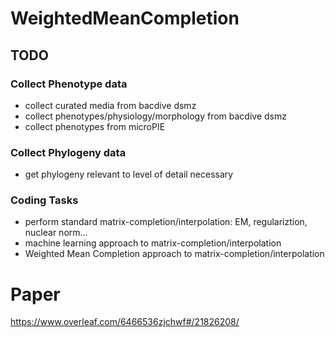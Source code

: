 # WeightedMeanCompletion

## TODO
### Collect Phenotype data
- collect curated media from bacdive dsmz
- collect phenotypes/physiology/morphology from bacdive dsmz
- collect phenotypes from microPIE

### Collect Phylogeny data
- get phylogeny relevant to level of detail necessary

### Coding Tasks
- perform standard matrix-completion/interpolation: EM, regulariztion, nuclear norm...
- machine learning approach to matrix-completion/interpolation
- Weighted Mean Completion approach to matrix-completion/interpolation

# Paper
https://www.overleaf.com/6466536zjchwf#/21826208/

